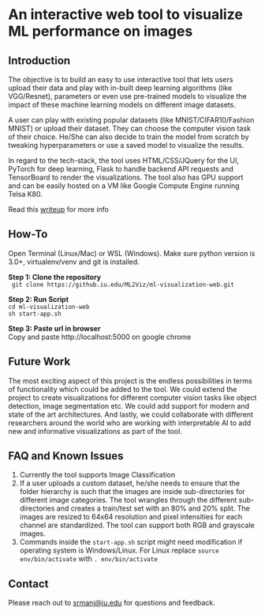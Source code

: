 # An interactive web tool to visualize ML performance on images
## Introduction
The objective is to build an easy to use interactive tool that lets users upload their data and play with in-built deep learning algorithms (like VGG/Resnet), parameters or even use pre-trained models to visualize the impact of these machine learning models on different image datasets.

A user can play with existing popular datasets (like MNIST/CIFAR10/Fashion MNIST) or upload their dataset. They can choose the computer vision task of their choice. He/She can also decide to train the model from scratch by tweaking hyperparameters or use a saved model to visualize the results.

In regard to the tech-stack, the tool uses HTML/CSS/JQuery for the UI, PyTorch for deep learning, Flask to handle backend API requests and TensorBoard  to render the visualizations. The tool also has GPU support and can be easily hosted on a VM like Google Compute Engine running Telsa K80.

Read this [writeup](Visualizing%20the%20impact%20of%20training%20images%20on%20ML%20performance.pdf) for more info
## How-To
Open Terminal (Linux/Mac) or WSL (Windows). Make sure python version is 3.0+, virtualenv/venv and git is installed.

**Step 1: Clone the repository**<br>
``` git clone https://github.iu.edu/ML2Viz/ml-visualization-web.git```

**Step 2: Run Script**<br>
```cd ml-visualization-web```<br>
```sh start-app.sh```

**Step 3: Paste url in browser**<br>
Copy and paste http://localhost:5000 on google chrome

## Future Work
The most exciting aspect of this project is the endless possibilities in terms of functionality which could be added to the tool. We could extend the project to create visualizations for different computer vision tasks like object detection, image segmentation etc. We could add support for modern and state of the art architectures. And lastly, we could collaborate with different researchers around the world who are working with interpretable AI to add new and informative visualizations as part of the tool.

## FAQ and Known Issues

 1. Currently the tool supports Image Classification
 2. If a user uploads a custom dataset, he/she needs to ensure that the folder hierarchy is such that the images are inside sub-directories for different image categories. The tool wrangles through the different sub-directories and creates a train/test set with an 80% and 20% split. The images are resized to 64x64 resolution and pixel intensities for each channel are standardized. The tool can support both RGB and grayscale images.
 3. Commands inside the `start-app.sh` script might need modification if operating system is Windows/Linux. For Linux replace `source env/bin/activate` with `. env/bin/activate`

## Contact
Please reach out to srmanj@iu.edu for questions and feedback.
